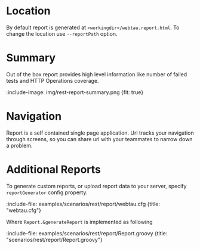# Location

By default report is generated at `<workingdir>/webtau.report.html`. To change the location use `--reportPath` option. 

# Summary

Out of the box report provides high level information like number of failed tests and HTTP Operations coverage.

:include-image: img/rest-report-summary.png {fit: true}

# Navigation

Report is a self contained single page application. 
Url tracks your navigation through screens, so you can share url with your teammates to narrow down a problem.  

# Additional Reports

To generate custom reports, or upload report data to your server, specify `reportGenerator` config property.

:include-file: examples/scenarios/rest/report/webtau.cfg {title: "webtau.cfg"}

Where `Report.&generateReport` is implemented as following

:include-file: examples/scenarios/rest/report/Report.groovy {title: "scenarios/rest/report/Report.groovy"}

